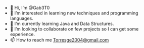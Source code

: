 - 👋 Hi, I’m @Gab3T0
- 👀 I’m interested in learning new techniques and programming languages.
- 🌱 I’m currently learning Java and Data Structures.
- 💞️ I’m looking to collaborate on few projects so I can get some experience.
- 📫 How to reach me Torresge2004@gmail.com
